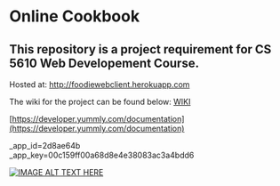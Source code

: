 # Online Cookbook
This repository is a project requirement for CS 5610 Web Developement Course.
---

Hosted at: http://foodiewebclient.herokuapp.com

The wiki for the project can be found below:
[WIKI](https://github.ccs.neu.edu/farha/cs5610_fall_2018_zhang_jawed_dafader/wiki)


[https://developer.yummly.com/documentation](https://developer.yummly.com/documentation)  

_app_id=2d8ae64b  
_app_key=00c159ff00a68d8e4e38083ac3a4bdd6

[![IMAGE ALT TEXT HERE](https://img.youtube.com/vi/j4dO3dDjox8/0.jpg)](https://www.youtube.com/watch?v=j4dO3dDjox8)
